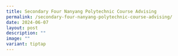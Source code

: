 ```yaml
---
title: Secondary Four Nanyang Polytechnic Course Advising
permalink: /secondary-four-nanyang-polytechnic-course-advising/
date: 2024-06-07
layout: post
description: ""
image: ""
variant: tiptap
---
```

